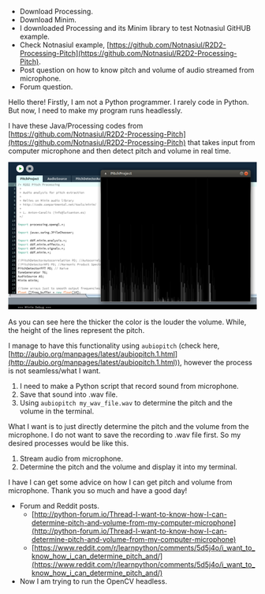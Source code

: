 * Download Processing.
* Download Minim.
* I downloaded Processing and its Minim library to test Notnasiul GitHUB example.
* Check Notnasiul example, [https://github.com/Notnasiul/R2D2-Processing-Pitch](https://github.com/Notnasiul/R2D2-Processing-Pitch).
* Post question on how to know pitch and volume of audio streamed from microphone.
* Forum question.

Hello there! Firstly, I am not a Python programmer. I rarely code in Python. But now, I need to make my program runs headlessly.

I have these Java/Processing codes from [https://github.com/Notnasiul/R2D2-Processing-Pitch](https://github.com/Notnasiul/R2D2-Processing-Pitch) that takes input from computer microphone and then detect pitch and volume in real time.

![./20161203-2129-cet-8-1.png](./20161203-2129-cet-8-1.png)

As you can see here the thicker the color is the louder the volume. While, the height of the lines represent the pitch.

I manage to have this functionality using `aubiopitch` (check here, [http://aubio.org/manpages/latest/aubiopitch.1.html](http://aubio.org/manpages/latest/aubiopitch.1.html)), however the process is not seamless/what I want.

1. I need to make a Python script that record sound from microphone.
2. Save that sound into .wav file.
3. Using `aubiopitch my_wav_file.wav` to determine the pitch and the volume in the terminal.

What I want is to just directly determine the pitch and the volume from the microphone. I do not want to save the recording to .wav file first. So my desired processes would be like this.

1. Stream audio from microphone.
2. Determine the pitch and the volume and display it into my terminal.

I have I can get some advice on how I can get pitch and volume from microphone.
Thank you so much and have a good day!

* Forum and Reddit posts.
    * [http://python-forum.io/Thread-I-want-to-know-how-I-can-determine-pitch-and-volume-from-my-computer-microphone](http://python-forum.io/Thread-I-want-to-know-how-I-can-determine-pitch-and-volume-from-my-computer-microphone)
    * [https://www.reddit.com/r/learnpython/comments/5d5j4o/i_want_to_know_how_i_can_determine_pitch_and/](https://www.reddit.com/r/learnpython/comments/5d5j4o/i_want_to_know_how_i_can_determine_pitch_and/)
* Now I am trying to run the OpenCV headless.